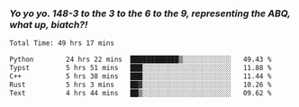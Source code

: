 ### ***Yo yo yo. 148-3 to the 3 to the 6 to the 9, representing the ABQ, what up, biatch?!***

<!--START_SECTION:waka-->

```txt
Total Time: 49 hrs 17 mins

Python        24 hrs 22 mins  ████████████▒░░░░░░░░░░░░   49.43 %
Typst         5 hrs 51 mins   ███░░░░░░░░░░░░░░░░░░░░░░   11.88 %
C++           5 hrs 38 mins   ███░░░░░░░░░░░░░░░░░░░░░░   11.44 %
Rust          5 hrs 3 mins    ██▓░░░░░░░░░░░░░░░░░░░░░░   10.26 %
Text          4 hrs 44 mins   ██▒░░░░░░░░░░░░░░░░░░░░░░   09.62 %
```

<!--END_SECTION:waka-->

<!--
**AJMC2002/AJMC2002** is a ✨ _special_ ✨ repository because its `README.md` (this file) appears on your GitHub profile.

Here are some ideas to get you started:

- 🔭 I’m currently working on ...
- 🌱 I’m currently learning ...
- 👯 I’m looking to collaborate on ...
- 🤔 I’m looking for help with ...
- 💬 Ask me about ...
- 📫 How to reach me: ...
- 😄 Pronouns: ...
- ⚡ Fun fact: ...
-->
